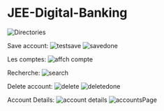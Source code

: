 # JEE-Digital-Banking

![Directories](https://github.com/YoussefDinar/JEE-Digital-Banking/assets/94021293/459ff253-726f-42d5-8623-9db9a31f4e03)

Save account:
![testsave](https://github.com/YoussefDinar/JEE-Digital-Banking/assets/94021293/c33852bf-c0fc-401e-bd8f-3ee954f3b954)
![savedone](https://github.com/YoussefDinar/JEE-Digital-Banking/assets/94021293/99ca212f-fe62-443f-80ea-f3ced9078d3e)

Les comptes:
![affch compte](https://github.com/YoussefDinar/JEE-Digital-Banking/assets/94021293/24133092-f608-4e1c-bd0b-20225260a4e7)

Recherche:
![search](https://github.com/YoussefDinar/JEE-Digital-Banking/assets/94021293/6e50d23f-819b-4ead-bfb2-71cc143609d6)

Delete account:
![delete](https://github.com/YoussefDinar/JEE-Digital-Banking/assets/94021293/fb88f479-ace3-4e72-ac5d-e2116adf899c)
![deletedone](https://github.com/YoussefDinar/JEE-Digital-Banking/assets/94021293/f8629401-7982-432c-a227-17e311a90a8b)

Account Details:
![account details](https://github.com/YoussefDinar/JEE-Digital-Banking/assets/94021293/87e0eb5d-ba34-41ee-83ad-3f87ec53418c)
![accountsPage](https://github.com/YoussefDinar/JEE-Digital-Banking/assets/94021293/f4939f9c-4947-4650-aa82-c8bb834c8cc0)
